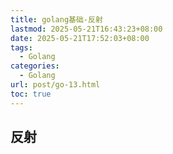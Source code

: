 ```yaml
---
title: golang基础-反射
lastmod: 2025-05-21T16:43:23+08:00
date: 2025-05-21T17:52:03+08:00
tags:
  - Golang
categories:
  - Golang
url: post/go-13.html
toc: true
---
```


## 反射